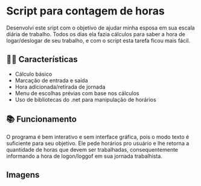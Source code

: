 
# Script para contagem de horas

Desenvolvi este sript com o objetivo de ajudar minha esposa em sua escala diária de trabalho. Todos os dias ela fazia cálculos para saber a hora de logar/deslogar de seu trabalho, e com o script esta tarefa ficou mais fácil.

## 👷‍♂️ Características

- Cálculo básico 
- Marcação de entrada e saída
- Hora adicionada/retirada de jornada
- Menu de escolhas prévias com base nos cálculos
- Uso de bibliotecas do .net para manipulação de horários

## 📚 Funcionamento

O programa é bem interativo e sem interface gráfica, pois o modo texto é suficiente para seu objetivo. Ele pede horários pro usuário e lhe retorna a quantidade de horas que devem ser trabalhadas, consequentemente informando a hora de logon/loggof em sua jornada trabalhista.

## Imagens




